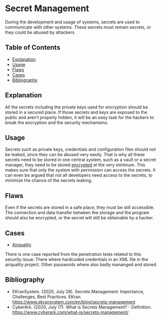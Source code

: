 # Secret Management

During the development and usage of systems, secrets are used to communicate with other systems. These secrets must remain secrets, or they could be abused by attackers

## Table of Contents

- [Explanation](#explanation)
- [Usage](#usage)
- [Flaws](#flaws)
- [Cases](#cases)
- [Bibliography](#bibliography)

## Explanation

All the secrets including the private keys used for encryption should be stored in a secured place. If those secrets and keys are exposed to the public and aren't properly hidden, it will be an easy task for the hackers to break the encryption and the security mechanisms.

## Usage

Secrets such as private keys, credentials and configuration files should not be leaked, since they can be abused very easily. That is why all these secrets need to be stored in one central system, such as a vault or a secret manager, they need to be stored [encrypted](https://www.ekransystem.com/en/blog/secrets-management) at the very minimum. This makes sure that only the system with permission can access the secrets. It can even be argued that not all developers need access to the secrets, to minimize the chance of the secrets leaking.

## Flaws

Even if the secrets are stored in a safe place, they must be still accessible. The connection and data transfer between the storage and the program should also be encrypted, or the secret will still be obtainable by a hacker.

## Cases

- [Airquality](cases/airquality#Vulnerabilities)

There is one case reported from the penetration tests related to this security issue: There where hardcoded credentials in an XML file in the airquality project. Other passwords where also badly mananged and stored.

## Bibliography

- EKranSystem. (2020, July 28). Secrets Management: Importance, Challenges, Best Practices. EKran. <https://www.ekransystem.com/en/blog/secrets-management>
- CyberArk. (2020, July 17). What is Secrets Management? - Definition. <https://www.cyberark.com/what-is/secrets-management/>

